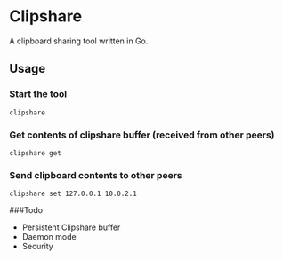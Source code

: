 # Clipshare

A clipboard sharing tool written in Go.

## Usage

### Start the tool
  ```clipshare```

### Get contents of clipshare buffer (received from other peers)
  ```clipshare get```

### Send clipboard contents to other peers
  ```clipshare set 127.0.0.1 10.0.2.1```


###Todo
* Persistent Clipshare buffer
* Daemon mode
* Security
  
